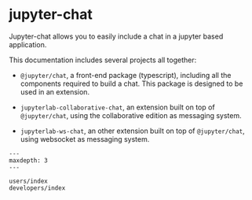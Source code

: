 # jupyter-chat

Jupyter-chat allows you to easily include a chat in a jupyter based application.

This documentation includes several projects all together:

- `@jupyter/chat`, a front-end package (typescript), including all the components
required to build a chat. This package is designed to be used in an extension.

- `jupyterlab-collaborative-chat`, an extension built on top of `@jupyter/chat`, using
the collaborative edition as messaging system.

- `jupyterlab-ws-chat`, an other extension built on top of `@jupyter/chat`, using
websocket as messaging system.

```{toctree}
---
maxdepth: 3
---

users/index
developers/index
```
